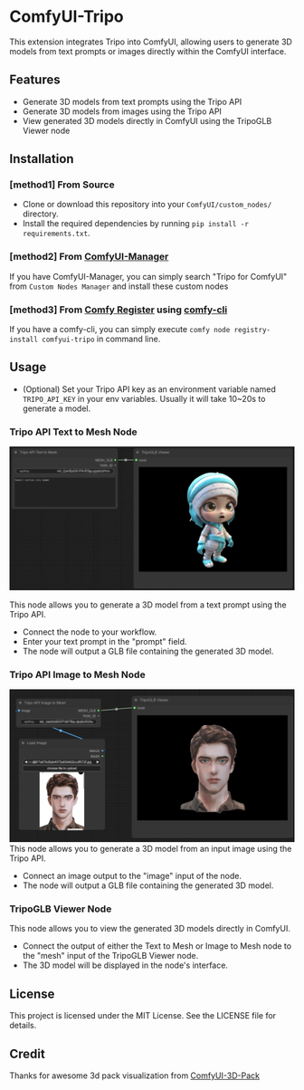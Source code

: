 # ComfyUI-Tripo
This extension integrates Tripo into ComfyUI, allowing users to generate 3D models from text prompts or images directly within the ComfyUI interface.

## Features
- Generate 3D models from text prompts using the Tripo API
- Generate 3D models from images using the Tripo API
- View generated 3D models directly in ComfyUI using the TripoGLB Viewer node

## Installation
### [method1] From Source
- Clone or download this repository into your `ComfyUI/custom_nodes/` directory.
- Install the required dependencies by running `pip install -r requirements.txt`.

### [method2] From [ComfyUI-Manager](https://github.com/ltdrdata/ComfyUI-Manager)
If you have ComfyUI-Manager, you can simply search "Tripo for ComfyUI" from `Custom Nodes Manager` and install these custom nodes 

### [method3] From [Comfy Register](https://registry.comfy.org/) using [comfy-cli](https://github.com/Comfy-Org/comfy-cli)
If you have a comfy-cli, you can simply execute `comfy node registry-install comfyui-tripo` in command line.

## Usage
- (Optional) Set your Tripo API key as an environment variable named `TRIPO_API_KEY` in your env variables.
Usually it will take 10~20s to generate a model.

### Tripo API Text to Mesh Node
![img](example/text2mesh.png)

This node allows you to generate a 3D model from a text prompt using the Tripo API.

- Connect the node to your workflow.
- Enter your text prompt in the "prompt" field.
- The node will output a GLB file containing the generated 3D model.
### Tripo API Image to Mesh Node
![img](example/img2mesh.png)
This node allows you to generate a 3D model from an input image using the Tripo API.

- Connect an image output to the "image" input of the node.
- The node will output a GLB file containing the generated 3D model.
### TripoGLB Viewer Node
This node allows you to view the generated 3D models directly in ComfyUI.

- Connect the output of either the Text to Mesh or Image to Mesh node to the "mesh" input of the TripoGLB Viewer node.
- The 3D model will be displayed in the node's interface.

## License
This project is licensed under the MIT License. See the LICENSE file for details.

## Credit
Thanks for awesome 3d pack visualization from [ComfyUI-3D-Pack](https://github.com/MrForExample/ComfyUI-3D-Pack)
